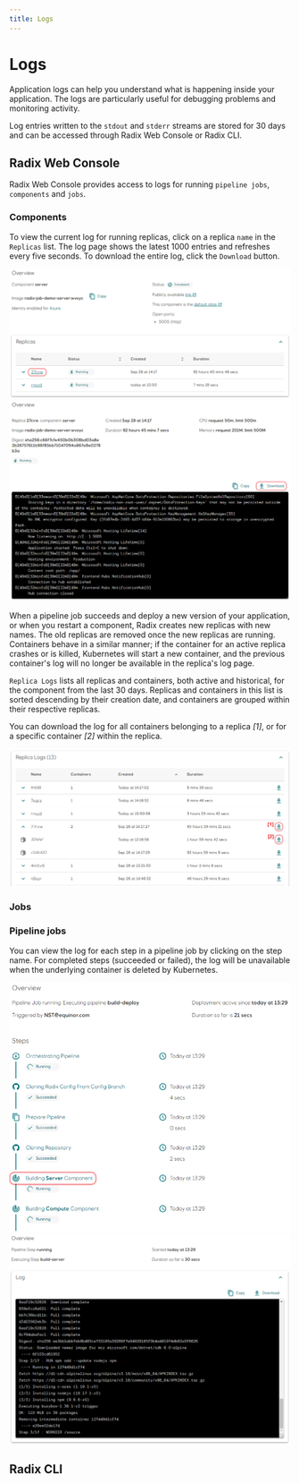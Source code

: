 ```yaml
---
title: Logs
---
```


# Logs

Application logs can help you understand what is happening inside your application. The logs are particularly useful for debugging problems and monitoring activity.

Log entries written to the `stdout` and `stderr` streams are stored for 30 days and can be accessed through Radix Web Console or Radix CLI. 

## Radix Web Console

Radix Web Console provides access to logs for running `pipeline jobs`, `components` and `jobs`. 

### Components

To view the current log for running replicas, click on a replica `name` in the `Replicas` list. The log page shows the latest 1000 entries and refreshes every five seconds. To download the entire log, click the `Download` button.

![Replica list](component-active-replicas.png)
![Replica container log](component-replica-log.png)

When a pipeline job succeeds and deploy a new version of your application, or when you restart a component, Radix creates new replicas with new names. The old replicas are removed once the new replicas are running. Containers behave in a similar manner; if the container for an active replica crashes or is killed, Kubernetes will start a new container, and the previous container's log will no longer be available in the replica's log page.

`Replica Logs` lists all replicas and containers, both active and historical, for the component from the last 30 days. Replicas and containers in this list is sorted descending by their creation date, and containers are grouped within their respective replicas.

You can download the log for all containers belonging to a replica _[1]_, or for a specific container _[2]_ within the replica.

![Replica log](replica-log.png)


### Jobs

### Pipeline jobs

You can view the log for each step in a pipeline job by clicking on the step name. For completed steps (succeeded or failed), the log will be unavailable when the underlying container is deleted by Kubernetes.

![Job steps](job-steps.png)
![Step log](step-log.png)



## Radix CLI

